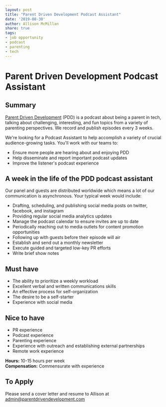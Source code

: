 ```yaml
---
layout: post
title: "Parent Driven Development Podcast Assistant"
date: '2019-08-30'
author: Allison McMillan
share: true
tags:
- job opportunity
- podcast
- parenting
- tech
---
```


# Parent Driven Development Podcast Assistant

## Summary
[Parent Driven Development](https://www.parentdrivendevelopment.com/) (PDD) is a podcast about being a parent in tech, talking about challenging, interesting, and fun topics from a variety of parenting perspectives. We record and publish episodes every 3 weeks.

We're looking for a Podcast Assistant to help accomplish a variety of crucial audience-growing tasks. You'll work with our teams to:

- Ensure more people are hearing about and enjoying PDD
- Help disseminate and report important podcast updates
- Improve the listener's podcast experience

## A week in the life of the PDD podcast assistant
Our panel and guests are distributed worldwide which means a lot of our communication is asynchronous. Your typical week would include:
- Drafting, scheduling, and publishing social media posts on twitter, facebook, and instagram
- Providing regular social media analytics updates
- Manage the podcast calendar to ensure invites are up to date
- Periodically reaching out to  media outlets for content promotion opportunities
- Following up with guests before their episode will air
- Establish and send out a monthly newsletter
- Execute guided and targeted low-key PR efforts
- Write brief show notes


## Must have
- The ability to prioritize a weekly workload
- Excellent verbal and written communications skills
- An effective process for self-organization
- The desire to be a self-starter
- Experience with social media

## Nice to have
- PR experience
- Podcast experience
- Parenting experience
- Experience with outreach and establishing external partnerships
- Remote work experience

**Hours:** 10-15 hours per week  
**Compensation:** Commensurate with experience

## To Apply

Please send a cover letter and resume to Allison at admin@parentdrivendevelopment.com
